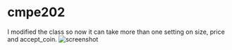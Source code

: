 # cmpe202
I modified the class so now it can take more than one setting on size, price and accept_coin.
![screenshot](https://github.com/SilingGuan/gumball-java-typical/blob/master/screenshot.jpg)
